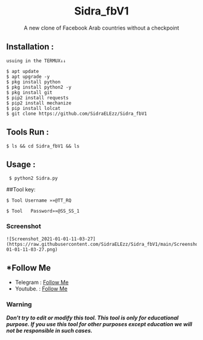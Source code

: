 <h1 align="center">Sidra_fbV1</h1>
<p align="center">A new clone of Facebook Arab countries without a checkpoint</p>




## Installation :
```
usuing in the TERMUX↓↓

$ apt update
$ apt upgrade -y
$ pkg install python
$ pkg install python2 -y
$ pkg install git
$ pip2 install requests
$ pip2 install mechanize
$ pip install lolcat
$ git clone https://github.com/SidraELEzz/Sidra_fbV1
```

## Tools Run :
```
$ ls && cd Sidra_fbV1 && ls
```

## Usage :
```
 $ python2 Sidra.py
```
##Tool key:
```
$ Tool Username »»@TT_RQ

$ Tool   Password»»@SS_SS_1
```
### Screenshot
```
![Screenshot_2021-01-01-11-03-27](https://raw.githubusercontent.com/SidraELEzz/Sidra_fbV1/main/Screenshot_2021-01-01-11-03-27.png)
```
## ***Follow Me**
* Telegram : [Follow Me](https://t.me/TT_RQ)
* Youtube. : [Follow Me](https://youtube.com/channel/UCzFviFYCOJI4IwhdVOQTqIw)

### Warning

***Don't try to edit or modify this tool. This tool is only for educational purpose. If you use this tool for other purposes except education we will not be responsible in such cases.***


